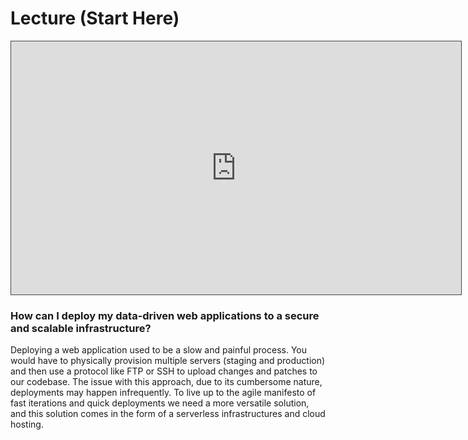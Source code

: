 # Lecture (Start Here)

<iframe src="https://solent.cloud.panopto.eu/Panopto/Pages/Embed.aspx?id=7772d260-4bc5-489f-817c-ade900f633d0&autoplay=false&offerviewer=true&showtitle=true&showbrand=false&captions=true&interactivity=all" height="405" width="720" style="border: 1px solid #464646;" allowfullscreen allow="autoplay"></iframe>


### How can I deploy my data-driven web applications to a secure and scalable infrastructure?

Deploying a web application used to be a slow and painful process. You would have to physically provision multiple servers (staging and production) and then use a protocol like FTP or SSH to upload changes and patches to our codebase. The issue with this approach, due to its cumbersome nature, deployments may happen infrequently. To live up to the agile manifesto of fast iterations and quick deployments we need a more versatile solution, and this solution comes in the form of a serverless infrastructures and cloud hosting.
